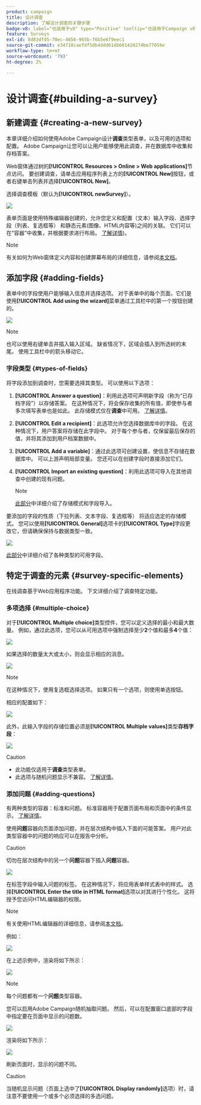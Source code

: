 ```yaml
---
product: campaign
title: 设计调查
description: 了解设计调查的关键步骤
badge-v8: label="也适用于v8" type="Positive" tooltip="也适用于Campaign v8"
feature: Surveys
exl-id: 8d83dfd5-70ec-4656-965b-f6b5e6f9eec1
source-git-commit: e34718caefdf5db4ddd61db601420274be77054e
workflow-type: tm+mt
source-wordcount: '793'
ht-degree: 2%

---
```


# 设计调查{#building-a-survey}



## 新建调查 {#creating-a-new-survey}

本章详细介绍如何使用Adobe Campaign设计&#x200B;**调查**&#x200B;类型表单，以及可用的选项和配置。 Adobe Campaign让您可以让用户能够使用此调查，并在数据库中收集和存档答案。

Web窗体通过树的&#x200B;**[!UICONTROL Resources > Online > Web applications]**&#x200B;节点访问。 要创建调查，请单击应用程序列表上方的&#x200B;**[!UICONTROL New]**&#x200B;按钮，或者右键单击列表并选择&#x200B;**[!UICONTROL New]**。

选择调查模板（默认为&#x200B;**[!UICONTROL newSurvey]**）。

![](assets/s_ncs_admin_survey_select_template.png)

表单页面是使用特殊编辑器创建的，允许您定义和配置（文本）输入字段、选择字段（列表、复选框等） 和静态元素(图像、HTML内容等)之间的关联。 它们可以在“容器”中收集，并根据要求进行布局。 [了解详情](#adding-questions))。

>[!NOTE]
>
>有关如何为Web窗体定义内容和创建屏幕布局的详细信息，请参阅[本文档](../../web/using/about-web-forms.md)。

## 添加字段 {#adding-fields}

表单中的字段使用户能够输入信息并选择选项。 对于表单中的每个页面，它们是使用&#x200B;**[!UICONTROL Add using the wizard]**&#x200B;菜单通过工具栏中的第一个按钮创建的。

![](assets/s_ncs_admin_survey_add_field_menu.png)

>[!NOTE]
>
>也可以使用右键单击并插入输入区域。 缺省情况下，区域会插入到所选树的末尾。 使用工具栏中的箭头移动它。

### 字段类型 {#types-of-fields}

将字段添加到调查时，您需要选择其类型。 可以使用以下选项：

1. **[!UICONTROL Answer a question]**：利用此选项可声明新字段（称为“已存档字段”）以存储答案。 在这种情况下，将会保存收集的所有值，即使参与者多次填写表单也是如此。 此存储模式仅在&#x200B;**调查**&#x200B;中可用。 [了解详情](../../surveys/using/managing-answers.md#storing-collected-answers)。
1. **[!UICONTROL Edit a recipient]**：此选项允许您选择数据库中的字段。 在这种情况下，用户答案将存储在此字段中。 对于每个参与者，仅保留最后保存的值，并将其添加到用户档案数据中。
1. **[!UICONTROL Add a variable]**：通过此选项可创建设置，使信息不存储在数据库中。 可以上游声明局部变量。 您还可以在创建字段时直接添加它们。
1. **[!UICONTROL Import an existing question]**：利用此选项可导入在其他调查中创建的现有问题。

   >[!NOTE]
   >
   >[此部分](../../surveys/using/managing-answers.md#storing-collected-answers)中详细介绍了存储模式和字段导入。

要添加的字段的性质（下拉列表、文本字段、复选框等） 将适应选定的存储模式。 您可以使用&#x200B;**[!UICONTROL General]**&#x200B;选项卡的&#x200B;**[!UICONTROL Type]**&#x200B;字段更改它，但请确保保持与数据类型一致。

![](assets/s_ncs_admin_survey_change_type.png)

[此部分](../../web/using/about-web-forms.md)中详细介绍了各种类型的可用字段。

## 特定于调查的元素 {#survey-specific-elements}

在线调查基于Web应用程序功能。 下文详细介绍了调查特定功能。

### 多项选择 {#multiple-choice}

对于&#x200B;**[!UICONTROL Multiple choice]**&#x200B;类型控件，您可以定义选择的最小和最大数量。 例如，通过此选项，您可以从可用选项中强制选择至少&#x200B;**2**&#x200B;个值和最多&#x200B;**4**&#x200B;个值：

![](assets/s_ncs_admin_survey_multichoice_ex1.png)

如果选择的数量太大或太小，则会显示相应的消息。

![](assets/s_ncs_admin_survey_multichoice_ex2.png)

>[!NOTE]
>
>在这种情况下，使用复选框选择选项。 如果只有一个选项，则使用单选按钮。

相应的配置如下：

![](assets/s_ncs_admin_survey_multichoice_ex3.png)

此外，此输入字段的存储位置必须是&#x200B;**[!UICONTROL Multiple values]**&#x200B;类型&#x200B;**存档字段**：

![](assets/s_ncs_admin_survey_multiple_values_field.png)

>[!CAUTION]
>
>* 此功能仅适用于&#x200B;**调查**&#x200B;类型表单。
>* 此选项与随机问题显示不兼容。 [了解详情](#adding-questions)。

### 添加问题 {#adding-questions}

有两种类型的容器：标准和问题。 标准容器用于配置页面布局和页面中的条件显示。 [了解详情](../../web/using/about-web-forms.md)。

使用&#x200B;**问题**&#x200B;容器向页面添加问题，并在层次结构中插入下面的可能答案。 用户对此类型容器中的问题的响应可以在报告中分析。

>[!CAUTION]
>
>切勿在层次结构中的另一个&#x200B;**问题**&#x200B;容器下插入&#x200B;**问题**&#x200B;容器。

![](assets/s_ncs_admin_question_label.png)

在标签字段中输入问题的标签。 在这种情况下，将应用表单样式表中的样式。 选择&#x200B;**[!UICONTROL Enter the title in HTML format]**&#x200B;选项以对其进行个性化。 这将授予您访问HTML编辑器的权限。

>[!NOTE]
>
>有关使用HTML编辑器的详细信息，请参阅[本文档](../../web/using/about-web-forms.md)。

例如：

![](assets/s_ncs_admin_survey_containers_qu_arbo.png)

在上述示例中，渲染将如下所示：

![](assets/s_ncs_admin_survey_containers_qu_ex.png)

>[!NOTE]
>
>每个问题都有一个&#x200B;**问题**&#x200B;类型容器。

您可以启用Adobe Campaign随机抽取问题。 然后，可以在配置窗口底部的字段中指定要在页面中显示的问题数。

![](assets/s_ncs_admin_survey_containers_qu_display.png)

渲染将如下所示：

![](assets/s_ncs_admin_survey_containers_qu_display_rendering.png)

刷新页面时，显示的问题不同。

>[!CAUTION]
>
>当随机显示问题（页面上选中了&#x200B;**[!UICONTROL Display randomly]**&#x200B;选项）时，请注意不要使用一个或多个必须选择的多选问题。
